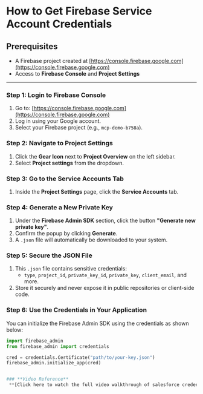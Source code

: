 # How to Get Firebase Service Account Credentials
## Prerequisites

- A Firebase project created at [https://console.firebase.google.com](https://console.firebase.google.com)
- Access to **Firebase Console** and **Project Settings**

---

### Step 1: Login to Firebase Console

1. Go to: [https://console.firebase.google.com](https://console.firebase.google.com)
2. Log in using your Google account.
3. Select your Firebase project (e.g., `mcp-demo-b758a`).


### Step 2: Navigate to Project Settings

1. Click the **Gear Icon** next to **Project Overview** on the left sidebar.
2. Select **Project settings** from the dropdown.


### Step 3: Go to the Service Accounts Tab

1. Inside the **Project Settings** page, click the **Service Accounts** tab.


### Step 4: Generate a New Private Key

1. Under the **Firebase Admin SDK** section, click the button **"Generate new private key"**.
2. Confirm the popup by clicking **Generate**.
3. A `.json` file will automatically be downloaded to your system.


### Step 5: Secure the JSON File

1. This `.json` file contains sensitive credentials:
   - `type`, `project_id`, `private_key_id`, `private_key`, `client_email`, and more.
2. Store it securely and never expose it in public repositories or client-side code.


### Step 6: Use the Credentials in Your Application

You can initialize the Firebase Admin SDK using the credentials as shown below:

```python
import firebase_admin
from firebase_admin import credentials

cred = credentials.Certificate("path/to/your-key.json")
firebase_admin.initialize_app(cred)


### **Video Reference**  
 **[Click here to watch the full video walkthrough of salesforce credentials gatherings](https://drive.google.com/file/d/1CnpbzQyCZdjX6KXIT0CqXAkQgXXhe_Tc/view?usp=sharing)**

